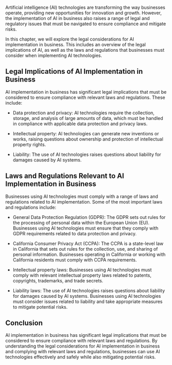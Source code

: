
Artificial intelligence (AI) technologies are transforming the way businesses operate, providing new opportunities for innovation and growth. However, the implementation of AI in business also raises a range of legal and regulatory issues that must be navigated to ensure compliance and mitigate risks.

In this chapter, we will explore the legal considerations for AI implementation in business. This includes an overview of the legal implications of AI, as well as the laws and regulations that businesses must consider when implementing AI technologies.

Legal Implications of AI Implementation in Business
---------------------------------------------------

AI implementation in business has significant legal implications that must be considered to ensure compliance with relevant laws and regulations. These include:

* Data protection and privacy: AI technologies require the collection, storage, and analysis of large amounts of data, which must be handled in compliance with applicable data protection and privacy laws.

* Intellectual property: AI technologies can generate new inventions or works, raising questions about ownership and protection of intellectual property rights.

* Liability: The use of AI technologies raises questions about liability for damages caused by AI systems.

Laws and Regulations Relevant to AI Implementation in Business
--------------------------------------------------------------

Businesses using AI technologies must comply with a range of laws and regulations related to AI implementation. Some of the most important laws and regulations include:

* General Data Protection Regulation (GDPR): The GDPR sets out rules for the processing of personal data within the European Union (EU). Businesses using AI technologies must ensure that they comply with GDPR requirements related to data protection and privacy.

* California Consumer Privacy Act (CCPA): The CCPA is a state-level law in California that sets out rules for the collection, use, and sharing of personal information. Businesses operating in California or working with California residents must comply with CCPA requirements.

* Intellectual property laws: Businesses using AI technologies must comply with relevant intellectual property laws related to patents, copyrights, trademarks, and trade secrets.

* Liability laws: The use of AI technologies raises questions about liability for damages caused by AI systems. Businesses using AI technologies must consider issues related to liability and take appropriate measures to mitigate potential risks.

Conclusion
----------

AI implementation in business has significant legal implications that must be considered to ensure compliance with relevant laws and regulations. By understanding the legal considerations for AI implementation in business and complying with relevant laws and regulations, businesses can use AI technologies effectively and safely while also mitigating potential risks.
